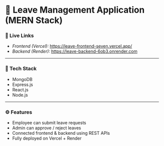 # 🌿 Leave Management Application (MERN Stack)

### 🔗 Live Links
- *Frontend (Vercel):* https://leave-frontend-seven.vercel.app/
- *Backend (Render):* https://leave-backend-6ob3.onrender.com

---

### 🧩 Tech Stack
- MongoDB
- Express.js
- React.js
- Node.js

---

### ⚙ Features
- Employee can submit leave requests  
- Admin can approve / reject leaves  
- Connected frontend & backend using REST APIs  
- Fully deployed on Vercel + Render
